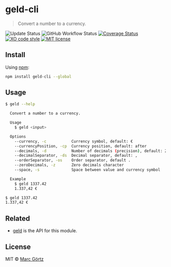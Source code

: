 # geld-cli

> Convert a number to a currency.

![Update Status](https://img.shields.io/david/dev/dreamseer/geld-cli.svg)
![GitHub Workflow Status](https://img.shields.io/github/workflow/status/dreamseer/geld-cli/default/main)
[![Coverage Status](https://coveralls.io/repos/github/Dreamseer/geld-cli/badge.svg?branch=main)](https://coveralls.io/github/Dreamseer/geld-cli?branch=main)
[![XO code style](https://img.shields.io/badge/code_style-XO-5ed9c7.svg)](https://github.com/sindresorhus/xo)
[![MIT license](https://img.shields.io/github/license/dreamseer/geld-cli.svg)](https://github.com/Dreamseer/geld-cli/blob/main/LICENSE.md)

## Install

Using [npm](https://www.npmjs.com/get-npm):

```bash
npm install geld-cli --global
```

## Usage

```bash
$ geld --help

  Convert a number to a currency.

  Usage
    $ geld <input>

  Options
    --currency, -c           Currency symbol, default: €
    --currencyPosition, -cp  Currency position, default: after
    --decimals, -d           Number of decimals (precision), default: 2
    --decimalSeparator, -ds  Decimal separator, default: ,
    --orderSeparator, -os    Order separator, default .
    --zeroDecimals, -z       Zero decimals character
    --space, -s              Space between value and currency symbol

  Example
    $ geld 1337.42
    1.337,42 €
```

```bash
$ geld 1337.42
1.337,42 €
```

## Related

* [geld](https://github.com/dreamseer/geld) is the API for this module.

## License

MIT © [Marc Görtz](https://marcgoertz.de/)
